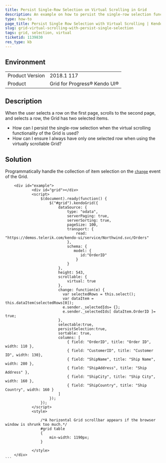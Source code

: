 ```yaml
---
title: Persist Single-Row Selection on Virtual Scrolling in Grid
description: An example on how to persist the single-row selection functionality of the Kendo UI Grid when you use it together with virtualization.
type: how-to
page_title: Persist Single Row Selection with Virtual Scrolling | Kendo UI Grid for jQuery
slug: grid-virtual-scrolling-with-persist-single-selection
tags: grid, selection, virtual
ticketid: 1139830
res_type: kb
---
```


## Environment

<table>
	<tr>
		<td>Product Version</td>
		<td>2018.1 117</td>
	</tr>
	<tr>
		<td>Product</td>
		<td>Grid for Progress® Kendo UI®</td>
	</tr>
</table>

## Description

When the user selects a row on the first page, scrolls to the second page, and selects a row, the Grid has two selected items.

* How can I persist the single-row selection when the virtual scrolling functionality of the Grid is used?
* How can I ensure I always have only one selected row when using the virtually scrollable Grid?

## Solution

Programmatically handle the collection of item selection on the [`change`](https://docs.telerik.com/kendo-ui/api/javascript/ui/grid/events/change) event of the Grid.

````dojo
    <div id="example">
            <div id="grid"></div>
            <script>
                $(document).ready(function() {
                    $("#grid").kendoGrid({
                        dataSource: {
                            type: "odata",
                            serverPaging: true,
                            serverSorting: true,
                            pageSize: 100,
                            transport: {
                                read: "https://demos.telerik.com/kendo-ui/service/Northwind.svc/Orders"
                            },
                          	schema: {
                               model: {
                                  id:"OrderID"
                                }
                        	}
                        },
                        height: 543,
                        scrollable: {
                            virtual: true
                        },
                        change: function(e) {
    					  var selectedRows = this.select();
    					  var dataItem = this.dataItem(selectedRows[0]);
   						  e.sender._selectedIds= {};
                          e.sender._selectedIds[ dataItem.OrderID ]= true;
  						},
                        selectable:true,
                      	persistSelection:true,
                        sortable: true,
                        columns: [
                            { field: "OrderID", title: "Order ID", width: 110 },
                            { field: "CustomerID", title: "Customer ID", width: 130},
                            { field: "ShipName", title: "Ship Name", width: 280 },
                            { field: "ShipAddress", title: "Ship Address" },
                            { field: "ShipCity", title: "Ship City", width: 160 },
                            { field: "ShipCountry", title: "Ship Country", width: 160 }
                        ]
                    });
                });
            </script>
            <style>

                /*A horizontal Grid scrollbar appears if the browser window is shrunk too much.*/
                #grid table
                {
                    min-width: 1190px;
                }

            </style>
    </div>
```
